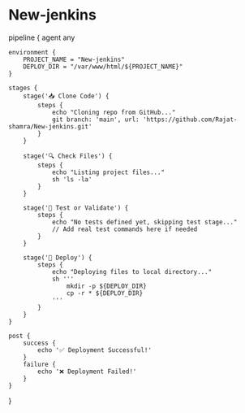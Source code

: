 # New-jenkins
pipeline {
    agent any

    environment {
        PROJECT_NAME = "New-jenkins"
        DEPLOY_DIR = "/var/www/html/${PROJECT_NAME}"
    }

    stages {
        stage('📥 Clone Code') {
            steps {
                echo "Cloning repo from GitHub..."
                git branch: 'main', url: 'https://github.com/Rajat-shamra/New-jenkins.git'
            }
        }

        stage('🔍 Check Files') {
            steps {
                echo "Listing project files..."
                sh 'ls -la'
            }
        }

        stage('🧪 Test or Validate') {
            steps {
                echo "No tests defined yet, skipping test stage..."
                // Add real test commands here if needed
            }
        }

        stage('🚀 Deploy') {
            steps {
                echo "Deploying files to local directory..."
                sh '''
                    mkdir -p ${DEPLOY_DIR}
                    cp -r * ${DEPLOY_DIR}
                '''
            }
        }
    }

    post {
        success {
            echo '✅ Deployment Successful!'
        }
        failure {
            echo '❌ Deployment Failed!'
        }
    }
}

